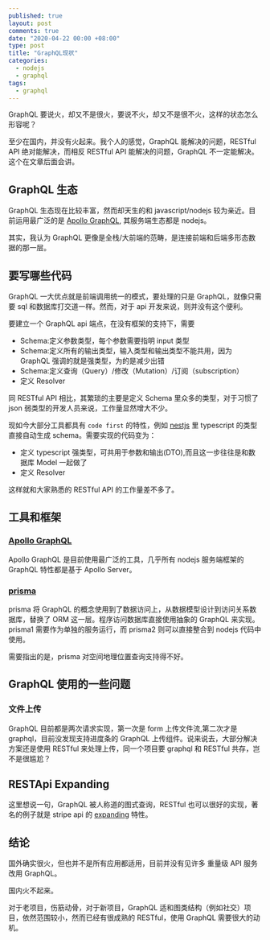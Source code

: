 ```yaml
---
published: true
layout: post
comments: true
date: "2020-04-22 00:00 +08:00"
type: post
title: "GraphQL现状"
categories:
  - nodejs
  - graphql
tags:
  - graphql
---
```


GraphQL 要说火，却又不是很火，要说不火，却又不是很不火，这样的状态怎么形容呢？

至少在国内，并没有火起来。我个人的感觉，GraphQL 能解决的问题，RESTful API 绝对能解决，而相反 RESTful API 能解决的问题，GraphQL 不一定能解决。这个在文章后面会讲。


## GraphQL 生态

GraphQL 生态现在比较丰富，然而却天生的和 javascript/nodejs 较为亲近。目前运用最广泛的是 [Apollo GraphQL](https://www.apollographql.com/), 其服务端生态都是 nodejs。

其实，我认为 GraphQL 更像是全栈/大前端的范畴，是连接前端和后端多形态数据的那一层。

## 要写哪些代码

GraphQL 一大优点就是前端调用统一的模式，要处理的只是 GraphQL，就像只需要 sql 和数据库打交道一样。然而，对于 api 开发来说，则并没有这个便利。

要建立一个 GraphQL api 端点，在没有框架的支持下，需要

- Schema:定义参数类型，每个参数需要指明 input 类型
- Schema:定义所有的输出类型，输入类型和输出类型不能共用，因为 GraphQL 强调的就是强类型，为的是减少出错
- Schema:定义查询（Query）/修改（Mutation）/订阅（subscription）
- 定义 Resolver

同 RESTful API 相比，其繁琐的主要是定义 Schema 里众多的类型，对于习惯了 json 弱类型的开发人员来说，工作量显然增大不少。

现如今大部分工具都具有 `code first` 的特性，例如 [nestjs](https://nestjs.com/) 里 typescript 的类型直接自动生成 schema。需要实现的代码变为：

- 定义 typescript 强类型，可共用于参数和输出(DTO),而且这一步往往是和数据库 Model 一起做了
- 定义 Resolver

这样就和大家熟悉的 RESTful API 的工作量差不多了。

## 工具和框架

### [Apollo GraphQL](https://www.apollographql.com/)

Apollo GraphQL 是目前使用最广泛的工具，几乎所有 nodejs 服务端框架的 GraphQL 特性都是基于 Apollo Server。

### [prisma](https://github.com/prisma/prisma)

prisma 将 GraphQL 的概念使用到了数据访问上，从数据模型设计到访问关系数据库，替换了 ORM 这一层。程序访问数据库直接使用抽象的 GraphQL 来实现。prisma1 需要作为单独的服务运行，而 prisma2 则可以直接整合到 nodejs 代码中使用。

需要指出的是，prisma 对空间地理位置查询支持得不好。

## GraphQL 使用的一些问题

### 文件上传

GraphQL 目前都是两次请求实现，第一次是 form 上传文件流,第二次才是 graphql，目前没发现支持进度条的 GraphQL 上传组件。说来说去，大部分解决方案还是使用 RESTful 来处理上传，同一个项目要 graphql 和 RESTful 共存，岂不是很尴尬？

## RESTApi Expanding

这里想说一句，GraphQL 被人称道的图式查询，RESTful 也可以很好的实现，著名的例子就是 stripe api 的 [expanding](https://stripe.com/docs/api/expanding_objects) 特性。

## 结论

国外确实很火，但也并不是所有应用都适用，目前并没有见许多 重量级 API 服务改用 GraphQL。

国内火不起来。

对于老项目，伤筋动骨，对于新项目，GraphQL 适和图类结构（例如社交）项目，依然范围较小，然而已经有很成熟的 RESTful，使用 GraphQL 需要很大的动机。
